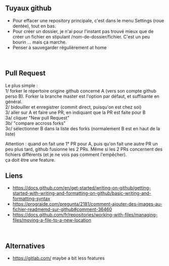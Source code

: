 
Tuyaux github
-------------
* Pour effacer une repository principale, c'est dans le menu Settings (roue dentée), tout en bas.
* Pour créer un dossier, je n'ai pour l'instant pas trouvé mieux que de créer un fichier en stipulant /nom-de-dossier/fichier. C'est un peu bourin ... mais ça marche.
* Penser à sauvegarder régulièrement at home
<br>

Pull Request
------------
Le plus simple :  
1/ forker le répertoire origine github concerné A (vers son compte github perso B). Forker la branche master est l'option par défaut, et suffisante en général.  
2/ bidouiller et enregistrer (commit direct, puisqu'on est chez soi)  
3/ aller sur A et faire une PR, en indiquant que la PR est faite pour B  
3a/ cliquer "New pull Request"  
3b/ "compare accross forks"  
3c/ sélectionner B dans la liste des forks (normalement B est en haut de la liste)  

Attention :
quand on fait une 1° PR pour A, puis qu'on fait une autre PR un peu plus tard, github fusionne les 2 PRs.
Même si les 2 PRs concernent des fichiers différents (et je ne vois pas comment l'empêcher).  
ça doit être une feature.
<br>

Liens
-----
* https://docs.github.com/en/get-started/writing-on-github/getting-started-with-writing-and-formatting-on-github/basic-writing-and-formatting-syntax
* https://prograide.com/pregunta/2181/comment-ajouter-des-images-au-fichier-readmemd-sur-github#comment-36460
* https://docs.github.com/fr/repositories/working-with-files/managing-files/moving-a-file-to-a-new-location
<br>

Alternatives
------------
* https://gitlab.com/ maybe a bit less features

<br>


